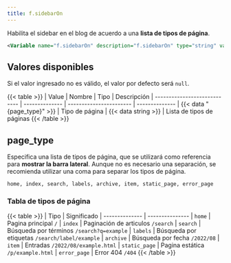 ```yaml
---
title: f.sidebarOn
---
```


Habilita el sidebar en el blog de acuerdo a una **lista de tipos de página**.

```xml
<Variable name="f.sidebarOn" description="f.sidebarOn" type="string" value="home, index, search, labels, archive, item, static_page, error_page"/>
```

## Valores disponibles

Si el valor ingresado no es válido, el valor por defecto será `null`.

{{< table >}}
| Value                        | Nombre         | Tipo                    | Descripción
| ---------------------------- | -------------- | ----------------------- | --------------
| {{< data "{page_type}" >}}   | Tipo de página | {{< data string >}}     | Lista de tipos de páginas
{{< /table >}}


## page_type

Especifica una lista de tipos de página, que se utilizará como referencia para **mostrar la barra lateral**. Aunque no es necesario una separación, se recomienda utilizar una coma para separar los tipos de página.

```text
home, index, search, labels, archive, item, static_page, error_page
```

### Tabla de tipos de página

{{< table >}}
| Tipo           | Significado
| -------------- | ---------------
| `home`         | Pagina principal `/`
| `index`        | Paginación de articulos `/search`
| `search`       | Búsqueda por términos `/search?q=example`
| `labels`       | Búsqueda por etiquetas `/search/label/example`
| `archive`      | Búsqueda por fecha `/2022/08`
| `item`         | Entradas `/2022/08/example.html`
| `static_page`  | Pagina estática `/p/example.html`
| `error_page`   | Error 404 `/404`
{{< /table >}}

